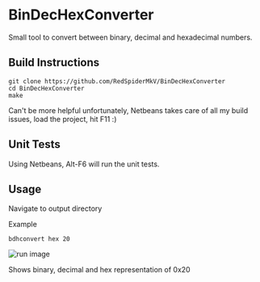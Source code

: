 BinDecHexConverter
==================

Small tool to convert between binary, decimal and hexadecimal numbers.


Build Instructions
------------------

```
git clone https://github.com/RedSpiderMkV/BinDecHexConverter
cd BinDecHexConverter
make
```

Can't be more helpful unfortunately, Netbeans takes care of all my build issues, load the project, hit F11 :)


Unit Tests
---------

Using Netbeans, Alt-F6 will run the unit tests.


Usage
-----

Navigate to output directory

Example

```bdhconvert hex 20```

![run image](./assets/bdhConvSS.png "Example Run")

Shows binary, decimal and hex representation of 0x20
